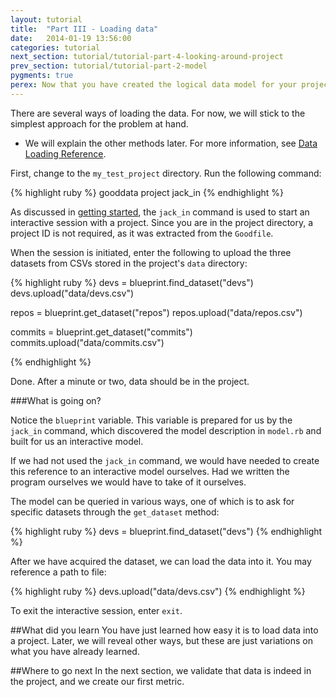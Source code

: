 ```yaml
---
layout: tutorial
title:  "Part III - Loading data"
date:   2014-01-19 13:56:00
categories: tutorial
next_section: tutorial/tutorial-part-4-looking-around-project
prev_section: tutorial/tutorial-part-2-model
pygments: true
perex: Now that you have created the logical data model for your project, you can now populate it with data from the sample Ruby project.
---
```


There are several ways of loading the data. For now, we will stick to the simplest approach for the problem at hand.

* We will explain the other methods later. For more information, see [Data Loading Reference](/recipe/ref-loading-data).

First, change to the `my_test_project` directory. Run the following command:

{% highlight ruby %}
gooddata project jack_in
{% endhighlight %}

As discussed in [getting started](/getting-started), the `jack_in` command is used to start an interactive session with a project. Since you are in the project directory, a project ID is not required, as it was extracted from the `Goodfile`.

When the session is initiated, enter the following to upload the three datasets from CSVs stored in the project's `data` directory:

{% highlight ruby %}
devs = blueprint.find_dataset("devs")
devs.upload("data/devs.csv")

repos = blueprint.get_dataset("repos")
repos.upload("data/repos.csv")

commits = blueprint.get_dataset("commits")
commits.upload("data/commits.csv")

{% endhighlight %}

Done. After a minute or two, data should be in the project.

###What is going on?

Notice the `blueprint` variable. This variable is prepared for us by the `jack_in` command, which discovered the model description in `model.rb` and built for us an interactive model.

If we had not used the `jack_in` command, we would have needed to create this reference to an interactive model ourselves. Had we written the program ourselves we would have to take of it ourselves.

The model can be queried in various ways, one of which is to ask for specific datasets through the `get_dataset` method:

{% highlight ruby %}
devs = blueprint.find_dataset("devs")
{% endhighlight %}

After we have acquired the dataset, we can load the data into it. You may reference a path to file:

{% highlight ruby %}
devs.upload("data/devs.csv")
{% endhighlight %}

To exit the interactive session, enter `exit`.

##What did you learn
You have just learned how easy it is to load data into a project. Later, we will reveal other ways, but these are just variations on what you have already learned.

##Where to go next
In the next section, we validate that data is indeed in the project, and we create our first metric.